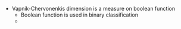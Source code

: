 - Vapnik-Chervonenkis dimension is a measure on boolean function
	- Boolean function is used in binary classification
	-
